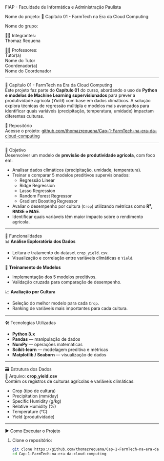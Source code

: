 FIAP - Faculdade de Informática e Administração Paulista  

Nome do projeto: 🌱 Capítulo 01 - FarmTech na Era da Cloud Computing  

Nome do grupo:  

👨‍🎓 Integrantes:  
Thomaz Requena  

👩‍🏫 Professores:  
Tutor(a)  
Nome do Tutor  
Coordenador(a)  
Nome do Coordenador  

---

🌱 Capítulo 01 - FarmTech na Era da Cloud Computing  
Este projeto faz parte do **Capítulo 01** do curso, abordando o uso de **Python e modelos de Machine Learning supervisionados** para prever a produtividade agrícola (*Yield*) com base em dados climáticos. A solução explora técnicas de regressão múltipla e modelos mais avançados para identificar quais variáveis (precipitação, temperatura, umidade) impactam diferentes culturas.  

🔗 Repositório  
Acesse o projeto: [github.com/thomazrequena/Cap-1-FarmTech-na-era-da-cloud-computing](https://github.com/thomazrequena/Cap-1-FarmTech-na-era-da-cloud-computing)  

---

🎯 Objetivo  
Desenvolver um modelo de **previsão de produtividade agrícola**, com foco em:  
- Analisar dados climáticos (precipitação, umidade, temperatura).  
- Treinar e comparar 5 modelos preditivos supervisionados:  
  - Regressão Linear  
  - Ridge Regression  
  - Lasso Regression  
  - Random Forest Regressor  
  - Gradient Boosting Regressor  
- Avaliar o desempenho por cultura (`Crop`) utilizando métricas como **R², RMSE e MAE**.  
- Identificar quais variáveis têm maior impacto sobre o rendimento agrícola.  

---

🧩 Funcionalidades  
📊 **Análise Exploratória dos Dados**  
- Leitura e tratamento do dataset `crop_yield.csv`.  
- Visualização e correlação entre variáveis climáticas e `Yield`.  

🤖 **Treinamento de Modelos**  
- Implementação dos 5 modelos preditivos.  
- Validação cruzada para comparação de desempenho.  

📈 **Avaliação por Cultura**  
- Seleção do melhor modelo para cada `Crop`.  
- Ranking de variáveis mais importantes para cada cultura.  

---

🛠️ Tecnologias Utilizadas  
- **Python 3.x**  
- **Pandas** — manipulação de dados  
- **NumPy** — operações matemáticas  
- **Scikit-learn** — modelagem preditiva e métricas  
- **Matplotlib / Seaborn** — visualização de dados  

---

🗃️ Estrutura dos Dados  
📄 Arquivo: **crop_yield.csv**  
Contém os registros de culturas agrícolas e variáveis climáticas:  
- Crop (tipo de cultura)  
- Precipitation (mm/day)  
- Specific Humidity (g/kg)  
- Relative Humidity (%)  
- Temperature (°C)  
- Yield (produtividade)  

---

▶️ Como Executar o Projeto  
1. Clone o repositório:  
   ```bash
   git clone https://github.com/thomazrequena/Cap-1-FarmTech-na-era-da-cloud-computing.git
   cd Cap-1-FarmTech-na-era-da-cloud-computing
